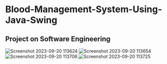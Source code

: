 # Blood-Management-System-Using-Java-Swing
## Project on Software Engineering


![Screenshot 2023-09-20 113624](https://github.com/meetshaks/Blood-Management-System-Using-Java-Swing/assets/98010607/1b4f20bd-e5fa-4bcb-9d54-6dae60580f5a)
![Screenshot 2023-09-20 113654](https://github.com/meetshaks/Blood-Management-System-Using-Java-Swing/assets/98010607/55590e2c-91c1-4a98-806d-1580ca0484a5)
![Screenshot 2023-09-20 113706](https://github.com/meetshaks/Blood-Management-System-Using-Java-Swing/assets/98010607/8630c407-afc0-4dfb-80bb-8d22385f9040)
![Screenshot 2023-09-20 113725](https://github.com/meetshaks/Blood-Management-System-Using-Java-Swing/assets/98010607/1e69963c-6394-4a89-9f84-f490f1300c37)
